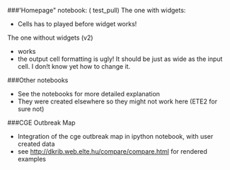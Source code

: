 ###'Homepage" notebook: ( test_pull)
The one with widgets:
- Cells has to played before widget works!

The one without widgets (v2)
- works
- the output cell formatting is ugly! It should be just as wide as the input cell. I don!t know yet how to change it.

###Other notebooks
- See the notebooks for more detailed explanation
- They were created elsewhere so they might not work here  (ETE2 for sure not)

###CGE Outbreak Map
- Integration of the cge outbreak map in ipython notebook, with user created data
- see http://dkrib.web.elte.hu/compare/compare.html for rendered examples

